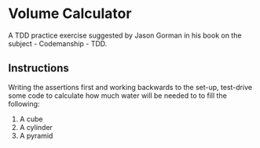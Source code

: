 # Volume Calculator

A TDD practice exercise suggested by Jason Gorman in his book on the subject - Codemanship - TDD.

## Instructions

Writing the assertions first and working backwards to the set-up, test-drive some code to calculate how much water will be needed to to fill the following:

1. A cube
2. A cylinder
3. A pyramid
